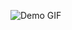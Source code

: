 ![Demo GIF](https://storage.googleapis.com/yugankblogs.appspot.com/projects-github-contact-list.gif)